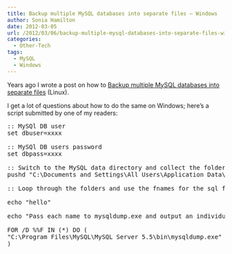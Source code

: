```yaml
---
title: Backup multiple MySQL databases into separate files – Windows
author: Sonia Hamilton
date: 2012-03-05
url: /2012/03/06/backup-multiple-mysql-databases-into-separate-files-windows/
categories:
  - Other-Tech
tags:
  - MySQL
  - Windows
---
```


Years ago I wrote a post on how to [Backup multiple MySQL databases into separate files][1] (Linux).

<!--more-->

I get a lot of questions about how to do the same on Windows; here&#8217;s a script submitted by one of my readers:

<pre>:: MySQl DB user
set dbuser=xxxx

:: MySQl DB users password
set dbpass=xxxx

:: Switch to the MySQL data directory and collect the folder names
pushd "C:\Documents and Settings\All Users\Application Data\MySQL\MySQL Server 5.5\data"

:: Loop through the folders and use the fnames for the sql filenames, collects all databases automatically this way

echo "hello"

echo "Pass each name to mysqldump.exe and output an individual .sql file for each"

FOR /D %%F IN (*) DO (
"C:\Program Files\MySQL\MySQL Server 5.5\bin\mysqldump.exe" --user=%dbuser% --password=%dbpass% --databases %%F &gt; "C:\SQLBackup\%%F.%backupdate%.sql"
)</pre>

 [1]: http://blog.snowfrog.net/2005/11/16/backup-multiple-databases-into-separate-files/
